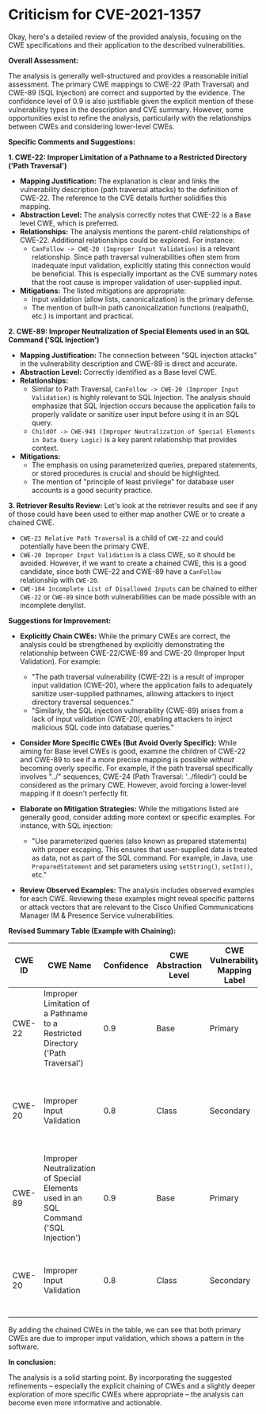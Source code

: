 # Criticism for CVE-2021-1357

Okay, here's a detailed review of the provided analysis, focusing on the CWE specifications and their application to the described vulnerabilities.

**Overall Assessment:**

The analysis is generally well-structured and provides a reasonable initial assessment.  The primary CWE mappings to CWE-22 (Path Traversal) and CWE-89 (SQL Injection) are correct and supported by the evidence. The confidence level of 0.9 is also justifiable given the explicit mention of these vulnerability types in the description and CVE summary.  However, some opportunities exist to refine the analysis, particularly with the relationships between CWEs and considering lower-level CWEs.

**Specific Comments and Suggestions:**

**1. CWE-22: Improper Limitation of a Pathname to a Restricted Directory ('Path Traversal')**

*   **Mapping Justification:** The explanation is clear and links the vulnerability description (path traversal attacks) to the definition of CWE-22. The reference to the CVE details further solidifies this mapping.
*   **Abstraction Level:**  The analysis correctly notes that CWE-22 is a Base level CWE, which is preferred.
*   **Relationships:** The analysis mentions the parent-child relationships of CWE-22. Additional relationships could be explored. For instance:
    *   `CanFollow -> CWE-20 (Improper Input Validation)` is a relevant relationship. Since path traversal vulnerabilities often stem from inadequate input validation, explicitly stating this connection would be beneficial. This is especially important as the CVE summary notes that the root cause is improper validation of user-supplied input.
*   **Mitigations:** The listed mitigations are appropriate:
    *   Input validation (allow lists, canonicalization) is the primary defense.
    *   The mention of built-in path canonicalization functions (realpath(), etc.) is important and practical.

**2. CWE-89: Improper Neutralization of Special Elements used in an SQL Command ('SQL Injection')**

*   **Mapping Justification:** The connection between "SQL injection attacks" in the vulnerability description and CWE-89 is direct and accurate.
*   **Abstraction Level:** Correctly identified as a Base level CWE.
*   **Relationships:**
    *   Similar to Path Traversal, `CanFollow -> CWE-20 (Improper Input Validation)` is highly relevant to SQL Injection. The analysis should emphasize that SQL Injection occurs because the application fails to properly validate or sanitize user input before using it in an SQL query.
    *   `ChildOf -> CWE-943 (Improper Neutralization of Special Elements in Data Query Logic)` is a key parent relationship that provides context.
*   **Mitigations:**
    *   The emphasis on using parameterized queries, prepared statements, or stored procedures is crucial and should be highlighted.
    *   The mention of "principle of least privilege" for database user accounts is a good security practice.

**3. Retriever Results Review:**
Let's look at the retriever results and see if any of those could have been used to either map another CWE or to create a chained CWE.
* `CWE-23 Relative Path Traversal` is a child of `CWE-22` and could potentially have been the primary CWE.
* `CWE-20 Improper Input Validation` is a class CWE, so it should be avoided. However, if we want to create a chained CWE, this is a good candidate, since both CWE-22 and CWE-89 have a `CanFollow` relationship with `CWE-20`.
* `CWE-184 Incomplete List of Disallowed Inputs` can be chained to either `CWE-22` or `CWE-89` since both vulnerabilities can be made possible with an incomplete denylist.

**Suggestions for Improvement:**

*   **Explicitly Chain CWEs:** While the primary CWEs are correct, the analysis could be strengthened by explicitly demonstrating the relationship between CWE-22/CWE-89 and CWE-20 (Improper Input Validation).  For example:

    *   "The path traversal vulnerability (CWE-22) is a result of improper input validation (CWE-20), where the application fails to adequately sanitize user-supplied pathnames, allowing attackers to inject directory traversal sequences."
    *   "Similarly, the SQL injection vulnerability (CWE-89) arises from a lack of input validation (CWE-20), enabling attackers to inject malicious SQL code into database queries."
*   **Consider More Specific CWEs (But Avoid Overly Specific):** While aiming for Base level CWEs is good, examine the children of CWE-22 and CWE-89 to see if a more precise mapping is possible *without* becoming overly specific.  For example, if the path traversal specifically involves "../" sequences, CWE-24 (Path Traversal: '../filedir') could be considered as the primary CWE.  However, avoid forcing a lower-level mapping if it doesn't perfectly fit.
*   **Elaborate on Mitigation Strategies:**  While the mitigations listed are generally good, consider adding more context or specific examples. For instance, with SQL injection:

    *   "Use parameterized queries (also known as prepared statements) with proper escaping.  This ensures that user-supplied data is treated as data, not as part of the SQL command. For example, in Java, use `PreparedStatement` and set parameters using `setString()`, `setInt()`, etc."
*   **Review Observed Examples:** The analysis includes observed examples for each CWE. Reviewing these examples might reveal specific patterns or attack vectors that are relevant to the Cisco Unified Communications Manager IM & Presence Service vulnerabilities.

**Revised Summary Table (Example with Chaining):**

| CWE ID | CWE Name | Confidence | CWE Abstraction Level | CWE Vulnerability Mapping Label | CWE-Vulnerability Mapping Notes |
|---|---|---|---|---|---|
| CWE-22 | Improper Limitation of a Pathname to a Restricted Directory ('Path Traversal') | 0.9 | Base | Primary | Allowed |
| CWE-20 | Improper Input Validation | 0.8 | Class | Secondary | CanFollow: Path traversal vulnerability is caused by lack of proper input validation. |
| CWE-89 | Improper Neutralization of Special Elements used in an SQL Command ('SQL Injection') | 0.9 | Base | Primary | Allowed |
| CWE-20 | Improper Input Validation | 0.8 | Class | Secondary | CanFollow: SQL injection vulnerability is caused by lack of proper input validation. |

By adding the chained CWEs in the table, we can see that both primary CWEs are due to improper input validation, which shows a pattern in the software.

**In conclusion:**

The analysis is a solid starting point. By incorporating the suggested refinements – especially the explicit chaining of CWEs and a slightly deeper exploration of more specific CWEs where appropriate – the analysis can become even more informative and actionable.